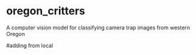 # oregon_critters
A computer vision model for classifying camera trap images from western Oregon

#adding from local